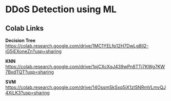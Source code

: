 # DDoS Detection using ML

## Colab Links

**Decision Tree**
https://colab.research.google.com/drive/1MC1YELfp12H7DwLg8Il2-iG5jEXoneZn?usp=sharing

**KNN**
https://colab.research.google.com/drive/1pjCXcXqJ439wPn8TTj7KWg7KW7BxdTQT?usp=sharing

**SVM**
https://colab.research.google.com/drive/14OssmSkSxq5jX1zlSNRmVLmvQJ4XjLK3?usp=sharing

